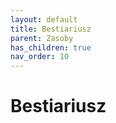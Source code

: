 ```yaml
---
layout: default
title: Bestiariusz
parent: Zasoby
has_children: true
nav_order: 10
---
```


# Bestiariusz
